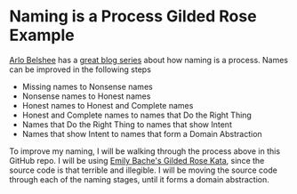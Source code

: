 # Naming is a Process Gilded Rose Example

[Arlo Belshee](http://arlobelshee.com) has a [great blog series](http://arlobelshee.com/good-naming-is-a-process-not-a-single-step/) about how naming is a process. Names can be improved in the following steps
* Missing names to Nonsense names
* Nonsense names to Honest names
* Honest names to Honest and Complete names
* Honest and Complete names to names that Do the Right Thing
* Names that Do the Right Thing to names that show Intent
* Names that show Intent to names that form a Domain Abstraction

To improve my naming, I will be walking through the process above in this GitHub repo. I will be using [Emily Bache's Gilded Rose Kata](https://github.com/emilybache/GildedRose-Refactoring-Kata), since the source code is that terrible and illegible. I will be moving the source code through each of the naming stages, until it forms a domain abstraction.
